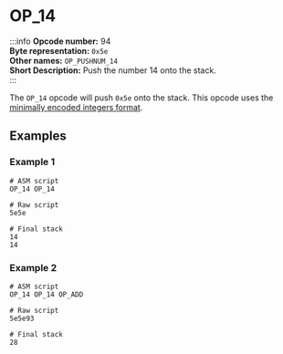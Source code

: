 # OP_14
:::info
**Opcode number:** 94  
**Byte representation:** `0x5e`  
**Other names:** `OP_PUSHNUM_14`  
**Short Description:** Push the number 14 onto the stack.  
:::

The `OP_14` opcode will push `0x5e` onto the stack. This opcode uses the [minimally encoded integers format](../script/numbers.md#minimally-encoded-integers).

## Examples
### Example 1
```shell
# ASM script
OP_14 OP_14

# Raw script
5e5e

# Final stack
14
14
```

### Example 2
```shell
# ASM script
OP_14 OP_14 OP_ADD

# Raw script
5e5e93

# Final stack
28
```
